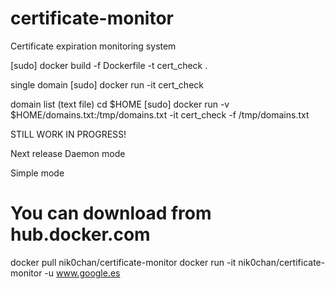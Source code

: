 # certificate-monitor
Certificate expiration monitoring system

[sudo] docker build -f Dockerfile -t cert_check .

single domain 
[sudo] docker run  -it cert_check <domain> 

domain list (text file)
cd $HOME
[sudo] docker run -v $HOME/domains.txt:/tmp/domains.txt -it cert_check -f /tmp/domains.txt 

STILL WORK IN PROGRESS! 

Next release Daemon mode

Simple mode  
# You can download from hub.docker.com 

docker pull nik0chan/certificate-monitor
docker run -it nik0chan/certificate-monitor -u www.google.es 
